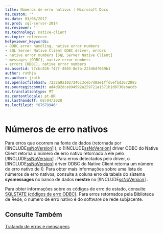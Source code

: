 ```yaml
---
title: Números de erro nativos | Microsoft Docs
ms.custom: ''
ms.date: 03/06/2017
ms.prod: sql-server-2014
ms.reviewer: ''
ms.technology: native-client
ms.topic: reference
helpviewer_keywords:
- ODBC error handling, native error numbers
- SQL Server Native Client ODBC driver, errors
- native error numbers [SQL Server Native Client]
- messages [ODBC], native error numbers
- errors [ODBC], native error numbers
ms.assetid: 77cbc826-f47f-4803-8e7a-223d6df069b1
author: rothja
ms.author: jroth
ms.openlocfilehash: 7232a921027246c3ceb7d0ae1ffd5efbd3672895
ms.sourcegitcommit: ad4d92dce894592a259721a1571b1d8736abacdb
ms.translationtype: MT
ms.contentlocale: pt-BR
ms.lasthandoff: 08/04/2020
ms.locfileid: "87679946"
---
```

# <a name="native-error-numbers"></a>Números de erro nativos
  Para erros que ocorrem na fonte de dados (retornada por [!INCLUDE[ssNoVersion](../../includes/ssnoversion-md.md)] ), o [!INCLUDE[ssNoVersion](../../includes/ssnoversion-md.md)] driver ODBC do Native Client retorna o número de erro nativo retornado a ele pelo [!INCLUDE[ssNoVersion](../../includes/ssnoversion-md.md)] . Para erros detectados pelo driver, o [!INCLUDE[ssNoVersion](../../includes/ssnoversion-md.md)] driver ODBC do Native Client retorna um número de erro nativo de 0. Para obter mais informações sobre uma lista de números de erro nativos, consulte a coluna erro da tabela do sistema **sysmessages** no banco de dados **mestre** no [!INCLUDE[ssNoVersion](../../includes/ssnoversion-md.md)] .  
  
 Para obter informações sobre os códigos de erro de estado, consulte [SQLSTATE &#40;códigos de erro ODBC&#41;](sqlstate-odbc-error-codes.md). Para erros retornados pela Biblioteca de Rede, o número de erro nativo é do software de rede subjacente.  
  
## <a name="see-also"></a>Consulte Também  
 [Tratando de erros e mensagens](handling-errors-and-messages.md)  
  
  
